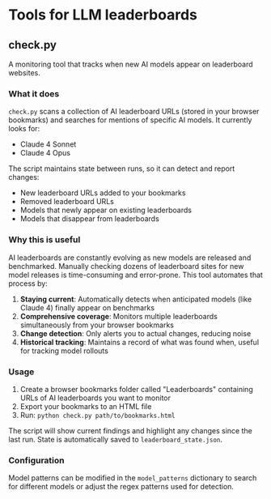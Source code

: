 # Tools for LLM leaderboards

## check.py

A monitoring tool that tracks when new AI models appear on leaderboard websites.

### What it does

`check.py` scans a collection of AI leaderboard URLs (stored in your browser bookmarks) and searches for mentions of specific AI models. It currently looks for:

- Claude 4 Sonnet
- Claude 4 Opus

The script maintains state between runs, so it can detect and report changes:
- New leaderboard URLs added to your bookmarks
- Removed leaderboard URLs
- Models that newly appear on existing leaderboards
- Models that disappear from leaderboards

### Why this is useful

AI leaderboards are constantly evolving as new models are released and benchmarked. Manually checking dozens of leaderboard sites for new model releases is time-consuming and error-prone. This tool automates that process by:

1. **Staying current**: Automatically detects when anticipated models (like Claude 4) finally appear on benchmarks
2. **Comprehensive coverage**: Monitors multiple leaderboards simultaneously from your browser bookmarks
3. **Change detection**: Only alerts you to actual changes, reducing noise
4. **Historical tracking**: Maintains a record of what was found when, useful for tracking model rollouts

### Usage

1. Create a browser bookmarks folder called "Leaderboards" containing URLs of AI leaderboards you want to monitor
2. Export your bookmarks to an HTML file
3. Run: `python check.py path/to/bookmarks.html`

The script will show current findings and highlight any changes since the last run. State is automatically saved to `leaderboard_state.json`.

### Configuration

Model patterns can be modified in the `model_patterns` dictionary to search for different models or adjust the regex patterns used for detection.
